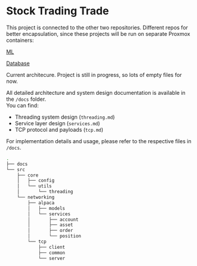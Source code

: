 # Stock Trading Trade

This project is connected to the other two repositories. Different repos for better encapsulation, since these projects will be run on separate Proxmox containers: 

[ML](https://github.com/sudo-JP/Stock-Trading-ML)

[Database](https://github.com/sudo-JP/Stock-Trading-DB)

Current architecure. Project is still in progress, so lots of empty files for now. 

All detailed architecture and system design documentation is available in the `/docs` folder.  
You can find:

- Threading system design (`threading.md`)  
- Service layer design (`services.md`)  
- TCP protocol and payloads (`tcp.md`)  

For implementation details and usage, please refer to the respective files in `/docs`.

```bash
.
├── docs
└── src
    ├── core
    │   ├── config
    │   └── utils
    │       └── threading
    └── networking
        ├── alpaca
        │   ├── models
        │   └── services
        │       ├── account
        │       ├── asset
        │       ├── order
        │       └── position
        └── tcp
            ├── client
            ├── common
            └── server
```

